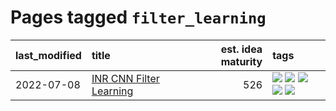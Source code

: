 # Pages tagged `filter_learning`

|last_modified|title|est. idea maturity|tags
|:---|:---|---:|:---|
|2022-07-08|[INR CNN Filter Learning](../INR_CNN_filter_learning.md)|526|[![](https://img.shields.io/badge/tag-CNN-1ee399)](../tags/CNN.md) [![](https://img.shields.io/badge/tag-INR-49fd1a)](../tags/INR.md) [![](https://img.shields.io/badge/tag-deep_learning-6edb5)](../tags/deep_learning.md) [![](https://img.shields.io/badge/tag-experimental-3f9741)](../tags/experimental.md) [![](https://img.shields.io/badge/tag-filter_learning-f1c85)](../tags/filter_learning.md)|